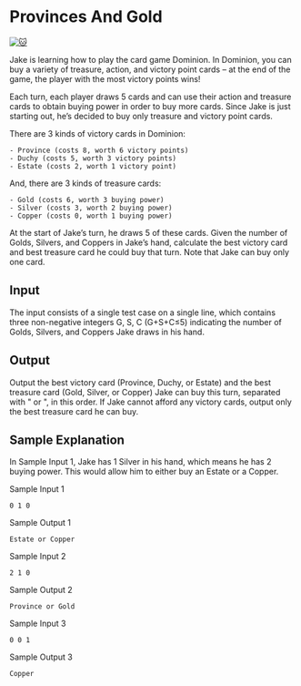 # Provinces And Gold

[![:cat:](https://open.kattis.com/favicon)](https://open.kattis.com/problems/provincesandgold)

Jake is learning how to play the card game Dominion. In Dominion, you can buy a variety of treasure, action, and victory point cards – at the end of the game, the player with the most victory points wins!

Each turn, each player draws 5 cards and can use their action and treasure cards to obtain buying power in order to buy more cards. Since Jake is just starting out, he’s decided to buy only treasure and victory point cards.

There are 3 kinds of victory cards in Dominion:

    - Province (costs 8, worth 6 victory points)
	- Duchy (costs 5, worth 3 victory points)
	- Estate (costs 2, worth 1 victory point)

And, there are 3 kinds of treasure cards:

    - Gold (costs 6, worth 3 buying power)
	- Silver (costs 3, worth 2 buying power)
	- Copper (costs 0, worth 1 buying power)

At the start of Jake’s turn, he draws 5 of these cards. Given the number of Golds, Silvers, and Coppers in Jake’s hand, calculate the best victory card and best treasure card he could buy that turn. Note that Jake can buy only one card.

## Input

The input consists of a single test case on a single line, which contains three non-negative integers G, S, C (G+S+C≤5) indicating the number of Golds, Silvers, and Coppers Jake draws in his hand.

## Output

Output the best victory card (Province, Duchy, or Estate) and the best treasure card (Gold, Silver, or Copper) Jake can buy this turn, separated with " or ", in this order. If Jake cannot afford any victory cards, output only the best treasure card he can buy.


## Sample Explanation

In Sample Input 1, Jake has 1 Silver in his hand, which means he has 2 buying power. This would allow him to either buy an Estate or a Copper.

Sample Input 1
```
0 1 0
```
Sample Output 1
```
Estate or Copper
```

Sample Input 2
```
2 1 0
```
Sample Output 2
```
Province or Gold
```

Sample Input 3
```
0 0 1
```

Sample Output 3
```
Copper
```
